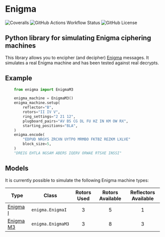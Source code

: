 # Enigma

![Coveralls](https://img.shields.io/coverallsCoverage/github/lukeshiner/enigma)
![GitHub Actions Workflow Status](https://img.shields.io/github/actions/workflow/status/lukeshiner/enigma/ci.yml)
![GitHub License](https://img.shields.io/github/license/lukeshiner/enigma)

## Python library for simulating Enigma ciphering machines

This library allows you to encipher (and decipher) [Enigma](https://en.wikipedia.org/wiki/Enigma_machine) messages. It simulates a real Enigma machine and has been tested against real decrypts.

## Example

```python
    from enigma import EnigmaM3

    enigma_machine = EnigmaM3()
    enigma_machine.setup(
        reflector="B",
        rotors="II IV V",
        ring_settings="2 21 12",
        plugboard_pairs="AV BS CG DL FU HZ IN KM OW RX",
        starting_positions="BLA",
    )
    enigma.encode(
        "EDPUD NRGYS ZRCXN UYTPO MRMBO FKTBZ REZKM LXLVE"
        block_size=5,
    )
    "DREIG EHTLA NGSAM ABERS IQERV ORWAE RTSXE INSSI"
```

## Models

It is currently possible to simulate the following Enigma machine types:

|Type|Class|Rotors Used|Rotors Available|Reflectors Available|
| --- | --- | :---: | :---: | :---: |
|[Enigma I](https://en.wikipedia.org/wiki/Enigma_machine#Wehrmacht_Enigma_I_(1930%E2%80%931938)) |`enigma.EnigmaI` |3|5|1|
|[Enigma M3](https://en.wikipedia.org/wiki/Enigma_machine#M3_(1934))|`enigma.EnigmaM3`|3          |8                |3                  |
